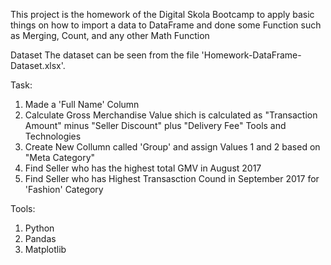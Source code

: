 This project is the homework of the Digital Skola Bootcamp to apply basic things on how to import a data to DataFrame and done some Function such as Merging, Count, and any other Math Function

Dataset The dataset can be seen from the file 'Homework-DataFrame-Dataset.xlsx'.

Task: 

1. Made a 'Full Name' Column
2. Calculate Gross Merchandise Value shich is calculated as "Transaction Amount" minus "Seller Discount" plus "Delivery Fee"
Tools and Technologies
3. Create New Collumn called 'Group' and assign Values 1 and 2 based on "Meta Category"
4. Find Seller who has the highest total GMV in August 2017
5. Find Seller who has Highest Transasction Cound in September 2017 for 'Fashion' Category

Tools:
1. Python
2. Pandas
3. Matplotlib
